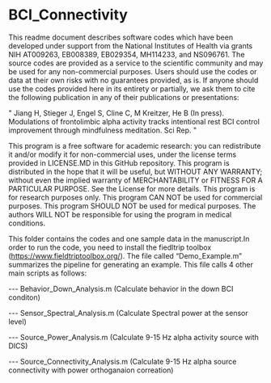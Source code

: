 # BCI_Connectivity

 This readme document describes software codes which have been developed under support from the National Institutes of Health via grants NIH AT009263, EB008389, EB029354, MH114233, and NS096761. The source codes are provided as a service to the scientific community and may be used for any non-commercial purposes. Users should use the codes or data at their own risks with no guarantees provided, as is. If anyone should use the codes provided here in its entirety or partially, we ask them to cite the following publication in any of their publications or presentations:

 " Jiang H, Stieger J, Engel S, Cline C, M Kreitzer, He B (In press). Modulations of frontolimbic alpha activity tracks intentional rest BCI control improvement through   mindfulness meditation. Sci Rep. "


 This program is a free software for academic research: you can redistribute it and/or modify it for non-commercial uses, under the license terms provided in LICENSE.MD in this GitHub repository. This program is distributed in the hope that it will be useful, but WITHOUT ANY WARRANTY; without even the implied warranty of MERCHANTABILITY or FITNESS FOR A PARTICULAR PURPOSE. See the License for more details. This program is for research purposes only. This program CAN NOT be used for commercial purposes. This program SHOULD NOT be used for medical purposes. The authors WILL NOT be responsible for using the program in medical conditions.

 This folder contains the codes and one sample data in the manuscript.In order to run the code, you need to install the fiedltrip toolbox (https://www.fieldtriptoolbox.org/). The file called “Demo_Example.m” summarizes the pipeline for generating an example. This file calls 4 other main scripts as follows:

  --- Behavior_Down_Analysis.m (Calculate behavior in the down BCI conditon) 
  
  --- Sensor_Spectral_Analysis.m (Calculate Spectral power at the sensor level)
  
  --- Source_Power_Analysis.m (Calculate 9-15 Hz alpha activity source with DICS)
  
  --- Source_Connectivity_Analysis.m (Calculate 9-15 Hz alpha source connectivity with power orthoganaion correation) 
